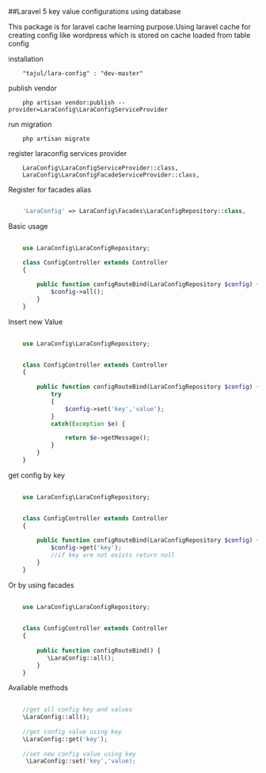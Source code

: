 ##Laravel 5 key value configurations using database

This package is for laravel cache learning purpose.Using laravel cache for creating config like wordpress which is stored on cache loaded from table config


installation
```
    "tajul/lara-config" : "dev-master"
```


publish vendor
```
    php artisan vendor:publish --provider=LaraConfig\LaraConfigServiceProvider

```

run migration
```
    php artisan migrate 
```

register laraconfig services provider

```
    LaraConfig\LaraConfigServiceProvider::class,
    LaraConfig\LaraConfigFacadeServiceProvider::class,
```

Register for facades alias
```php

    'LaraConfig' => LaraConfig\Facades\LaraConfigRepository::class,

```


Basic usage
```php
   
    use LaraConfig\LaraConfigRepository;

    class ConfigController extends Controller
    {
    
        public function configRouteBind(LaraConfigRepository $config) {
            $config->all();
        }
    }
```


Insert new Value
```php
    
    use LaraConfig\LaraConfigRepository;


    class ConfigController extends Controller
    {
    
        public function configRouteBind(LaraConfigRepository $config) {
            try
            {
                $config->set('key','value');
            }
            catch(Exception $e) {

                return $e->getMessage();
            }
        }
    }
```

get config by key
```php
    
    use LaraConfig\LaraConfigRepository;


    class ConfigController extends Controller
    {
    
        public function configRouteBind(LaraConfigRepository $config) {
            $config->get('key');
            //if key are not exists return null
        }
    }
```

Or by using facades
```php
    
    use LaraConfig\LaraConfigRepository;
    

    class ConfigController extends Controller
    {
    
        public function configRouteBind() {
           \LaraConfig::all();
        }
    }
```

Available methods
```php
       
    //get all config key and values
    \LaraConfig::all();
    
    //get config value using key
    \LaraConfig::get('key');
    
    //set new config value using key
     \LaraConfig::set('key','value);
    
```